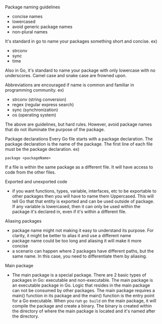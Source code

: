 Package naming guidelines
- concise names
- lowercased
- avoid generic package names
- non-plural names

It's standard in go to name your packages something short and concise.
ex) 
- strconv
- sync
- time

Also in Go, it's standard to name your package with only lowercase with no underscores. Camel case and snake case are frowned upon.

Abbreviations are encouraged if name is common and familiar in programming community.
ex)
- strconv (string conversion)
- regex (regular express search)
- sync (synchronization)
- os (operating system)

The above are guidelines, but hard rules. However, avoid package names that do not illuminate the purpose of the package.

Package declarations
Every Go file starts with a package declaration. The package declaration is the name of the package. The first line of each file must be the package declaration. 
ex)
```
package <packageName>
```

If a file is within the same package as a different file. It will have access to code from the other files. 

Exported and unexported code
- if you want functions, types, variable, interfaces, etc to be exportable to other packages then you will have to name them Uppercased. This will tell Go that that entity is exported and can be used outside of package. If any variable is lowercased, then it can only be used within the package it's declared in, even if it's within a different file.

Aliasing packages
- package name might not making it easy to understand its purpose. For clarity, it might be better to alias it and use a different name
- package name could be too long and aliasing it will make it more concise
- a scenario can happen where 2 packages have different paths, but the same name. In this case, you need to differentiate them by aliasing.

Main package
- The main package is a special package. There are 2 basic types of packages in Go: executable and non-executable. The main package is an executable package in Go. Logic that resides in the main package can not be consumed by other packages. The main package requires a main() function in its package and the main() function is the entry point for a Go executable. When you run `go build` on the main package, it will compile the package and create a binary. The binary is created within the directory of where the main package is located and it's named after the directory.